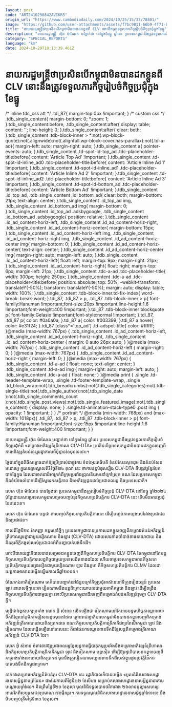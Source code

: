 ```yaml
---
layout: post
code: "ART2410250842AVIKR5"
origin_url: "https://www.cambodiadaily.com/2024/10/25/15/37/78801/"
image: "https://github.com/user-attachments/assets/f7bc9811-66b9-4f71-ba33-b4f01f800d4c"
title: "នាយករដ្ឋមន្ត្រី​ថា​ប្រសិន​បើ​កម្ពុជា​មិន​បាន​ដក​ខ្លួន​ពី CLV នោះ​នឹង​ត្រូវ​ទទួល​ភារកិច្ច​រៀបចំ​កិច្ចប្រជុំ​ក្នុង​ខែ​ធ្នូ"
description: "នាយករដ្ឋមន្ត្រី ហ៊ុន ម៉ាណែត បញ្ជាក់​ថា នៅ​ក្នុង​ខែ​ធ្នូ ឆ្នាំ​នេះ ប្រទេស​កម្ពុជា​នឹង​ត្រូវ​ទទួល​ភារកិច្ច​រៀបចំ​កិច្ចប្រជុំ​អំពី «គម្រោង​អភិវឌ្ឍន៍​ត្រីកោណ CLV-DTA» ប្រសិនបើ​ប្រទេស​កម្ពុជា​មិន​បាន​ដក​ខ្លួន​ចេញពី​ការ​អភិវឌ្ឍ​តំបន់​នេះ​រួម​គ្នា​កាលពី​ប៉ុន្មាន​ខែ​មុន​ទេ​នោះ។"
category: "SPECIAL_REPORTS"
language: "km"
date: 2024-10-29T10:13:39.461Z
---
```


# នាយករដ្ឋមន្ត្រី​ថា​ប្រសិន​បើ​កម្ពុជា​មិន​បាន​ដក​ខ្លួន​ពី CLV នោះ​នឹង​ត្រូវ​ទទួល​ភារកិច្ច​រៀបចំ​កិច្ចប្រជុំ​ក្នុង​ខែ​ធ្នូ

/\* inline tdc\_css att \*/ .tdi\_87{ margin-top:0px !important; } /\* custom css \*/ .tdb\_single\_content{ margin-bottom: 0; \*zoom: 1; }.tdb\_single\_content:before, .tdb\_single\_content:after{ display: table; content: ''; line-height: 0; }.tdb\_single\_content:after{ clear: both; }.tdb\_single\_content .tdb-block-inner > \*:not(.wp-block-quote):not(.alignwide):not(.alignfull.wp-block-cover.has-parallax):not(.td-a-ad){ margin-left: auto; margin-right: auto; }.tdb\_single\_content a{ pointer-events: auto; }.tdb\_single\_content .td-spot-id-top\_ad .tdc-placeholder-title:before{ content: 'Article Top Ad' !important; }.tdb\_single\_content .td-spot-id-inline\_ad0 .tdc-placeholder-title:before{ content: 'Article Inline Ad 1' !important; }.tdb\_single\_content .td-spot-id-inline\_ad1 .tdc-placeholder-title:before{ content: 'Article Inline Ad 2' !important; }.tdb\_single\_content .td-spot-id-inline\_ad2 .tdc-placeholder-title:before{ content: 'Article Inline Ad 3' !important; }.tdb\_single\_content .td-spot-id-bottom\_ad .tdc-placeholder-title:before{ content: 'Article Bottom Ad' !important; }.tdb\_single\_content .id\_top\_ad, .tdb\_single\_content .id\_bottom\_ad{ clear: both; margin-bottom: 21px; text-align: center; }.tdb\_single\_content .id\_top\_ad img, .tdb\_single\_content .id\_bottom\_ad img{ margin-bottom: 0; }.tdb\_single\_content .id\_top\_ad .adsbygoogle, .tdb\_single\_content .id\_bottom\_ad .adsbygoogle{ position: relative; }.tdb\_single\_content .id\_ad\_content-horiz-left, .tdb\_single\_content .id\_ad\_content-horiz-right, .tdb\_single\_content .id\_ad\_content-horiz-center{ margin-bottom: 15px; }.tdb\_single\_content .id\_ad\_content-horiz-left img, .tdb\_single\_content .id\_ad\_content-horiz-right img, .tdb\_single\_content .id\_ad\_content-horiz-center img{ margin-bottom: 0; }.tdb\_single\_content .id\_ad\_content-horiz-center{ text-align: center; }.tdb\_single\_content .id\_ad\_content-horiz-center img{ margin-right: auto; margin-left: auto; }.tdb\_single\_content .id\_ad\_content-horiz-left{ float: left; margin-top: 9px; margin-right: 21px; }.tdb\_single\_content .id\_ad\_content-horiz-right{ float: right; margin-top: 6px; margin-left: 21px; }.tdb\_single\_content .tdc-a-ad .tdc-placeholder-title{ width: 300px; height: 250px; }.tdb\_single\_content .tdc-a-ad .tdc-placeholder-title:before{ position: absolute; top: 50%; -webkit-transform: translateY(-50%); transform: translateY(-50%); margin: auto; display: table; width: 100%; }.tdb\_single\_content .tdb-block-inner.td-fix-index{ word-break: break-word; }.tdi\_87, .tdi\_87 > p, .tdi\_87 .tdb-block-inner > p{ font-family:Hanuman !important;font-size:20px !important;line-height:1.6 !important;font-weight:400 !important; }.tdi\_87 .tdb-block-inner blockquote p{ font-family:Gelasio !important;font-style:normal !important; }.tdi\_87, .tdi\_87 p{ color: #0a0a0a; }.tdi\_87 a{ color: #003399; }.tdi\_87 a:hover{ color: #e31f24; }.tdi\_87 \[class\*='top\_ad'\] .td-adspot-title{ color: #ffffff; }@media (max-width: 767px) { .tdb\_single\_content .id\_ad\_content-horiz-left, .tdb\_single\_content .id\_ad\_content-horiz-right, .tdb\_single\_content .id\_ad\_content-horiz-center { margin: 0 auto 26px auto; } }@media (max-width: 767px) { .tdb\_single\_content .id\_ad\_content-horiz-left { margin-right: 0; } }@media (max-width: 767px) { .tdb\_single\_content .id\_ad\_content-horiz-right { margin-left: 0; } }@media (max-width: 767px) { .tdb\_single\_content .td-a-ad { float: none; text-align: center; } .tdb\_single\_content .td-a-ad img { margin-right: auto; margin-left: auto; } .tdb\_single\_content .tdc-a-ad { float: none; } }@media print { .single .td-header-template-wrap, .single .td-footer-template-wrap, .single .td\_block\_wrap:not(.tdb\_breadcrumbs):not(.tdb\_single\_categories):not(.tdb-single-title):not(.tdb\_single\_author):not(.tdb\_single\_date ):not(.tdb\_single\_comments\_count ):not(.tdb\_single\_post\_views):not(.tdb\_single\_featured\_image):not(.tdb\_single\_content) { display: none; } .single.td-animation-stack-type0 .post img { opacity: 1 !important; } } /\* portrait \*/ @media (min-width: 768px) and (max-width: 1018px){ .tdi\_87, .tdi\_87 > p, .tdi\_87 .tdb-block-inner > p{ font-family:Hanuman !important;font-size:15px !important;line-height:1.6 !important;font-weight:400 !important; } }

នាយករដ្ឋមន្ត្រី ហ៊ុន ម៉ាណែត បញ្ជាក់​ថា នៅ​ក្នុង​ខែ​ធ្នូ ឆ្នាំ​នេះ ប្រទេស​កម្ពុជា​នឹង​ត្រូវ​ទទួល​ភារកិច្ច​រៀបចំ​កិច្ចប្រជុំ​អំពី «គម្រោង​អភិវឌ្ឍន៍​ត្រីកោណ CLV-DTA» ប្រសិនបើ​ប្រទេស​កម្ពុជា​មិន​បាន​ដក​ខ្លួន​ចេញពី​ការ​អភិវឌ្ឍ​តំបន់​នេះ​រួម​គ្នា​កាលពី​ប៉ុន្មាន​ខែ​មុន​ទេ​នោះ។

ថ្លែង​នៅ​ក្នុង​ពិធី​សម្ពោធ​ដាក់​ឱ្យ​ប្រើប្រាស់​ជា​ផ្លូវការ ទំនប់​អូរតេធិបតី ទំនប់​សែនសុខដុម និង​ទំនប់​សែនមនោរម្យ ក្នុង​ខេត្ត​មណ្ឌលគិរី ថ្ងៃទី​២៤ តុលា នេះ ថា​ការ​បន្ត​បំផុស​រឿង CLV-DTA គឺ​បង្ក​ឱ្យ​ខ្មែរ​បែកបាក់​ផ្ទៃក្នុង ដែល​ជា​ចេតនា​ដ៏​អាក្រក់​ពី​ក្រុម​ប្រឆាំង​ជ្រុលនិយម​នៅ​ក្រៅ​ស្រុក ខណៈ​ដែល​ប្រទេស​កម្ពុជា​ខិតខំ​យ៉ាង​លំបាក​ដើម្បី​ស្វែងរក​សន្តិភាព និង​អភិវឌ្ឍ​ជូន​ដល់​ប្រជាពលរដ្ឋ និង​ប្រទេស​ជាតិ។

លោក ហ៊ុន ម៉ាណែត បាន​ថ្លែង​ថា ប្រទេស​កម្ពុជា​នឹង​ត្រូវ​រៀបចំ​កិច្ចប្រជុំ CLV-DTA នៅ​ខែ​ធ្នូ ឆ្នាំ​២០២៤ ប៉ុន្តែ​ដោយសារ​ប្រទេស​កម្ពុជា​សម្រេច​បញ្ចប់​នូវ​កិច្ចសហប្រតិបត្តិការ CLV-DTA នេះ ទើប​មិន​មាន​ប្រជុំ​បែប​នេះ​ទេ។

លោក ហ៊ុន ម៉ាណែត បន្ត​ថា ការ​បញ្ចប់​កិច្ចសហប្រតិបត្តិការ​នេះ ដើម្បី​បញ្ចប់​ភាព​ហ្មងសៅ​រវាង​ប្រជាជន និង​ប្រជាជន។

កាលពី​ថ្ងៃទី​២០ ខែ​កញ្ញា កន្លង​ទៅ​ថ្មីៗ ប្រទេស​កម្ពុជា​បាន​ប្រកាស​ដក​ខ្លួន​ចេញពី​គម្រោង​តំបន់​អភិវឌ្ឍន៍​ត្រីកោណ​រួម​គ្នា​ជាមួយ​វៀតណាម និង​ឡាវ (CLV-DTA) ដោយសារ​ភាព​ចាំបាច់​ខាង​នយោបាយ និង​គិតគូរ​ពី​ក្តី​កង្វល់​របស់​ប្រជាជន​អំពី​បញ្ហា​បាត់បង់​ទឹកដី។

ទោះបីជា​រាជរដ្ឋាភិបាល​បាន​សម្រេច​ដក​ខ្លួន​ចេញពី​កិច្ចសហប្រតិបត្តិការ CLV-DTA តែ​កម្ពុជា​នៅតែ​បន្ត​កិច្ចសហប្រតិបត្តិការ​សេដ្ឋកិច្ច​ជាមួយ​ប្រទេស​ជិតខាង​ដដែល ហើយ​ថា​ប្រទេស​កម្ពុជា​មាន​កិច្ចសហប្រតិបត្តិការ​មួយ​ផ្សេង​ទៀត​ជាមួយ​វៀតណាម ឡាវ និង​ភូមា គឺ​កិច្ចសហប្រតិបត្តិការ CLMV ដែល​ជា​យន្តការ​អាស៊ាន​បង្កើត​ឡើង​កាលពី​ឆ្នាំ​២០០០។

ចំណែក​ឯ​ភាគី​វៀតណាម គេ​ក៏​បាន​បញ្ជាក់​នៅ​ជំនួប​ក្រៅ​កិច្ចប្រជុំ​អាស៊ាន​នៅ​ទីក្រុង​វៀងចន្ទន៍ ប្រទេស​ឡាវ នា​ពេល​ថ្មីៗ​នេះ​ថា វៀតណាម​នឹង​បន្ត​ពិគ្រោះ​យោបល់​ជាមួយ​ភាគី​កម្ពុជា និង​ឡាវ ដើម្បី​ពង្រឹង​កិច្ចសហប្រតិបត្តិការ​ជាមួយ​គ្នា ទោះបី​ប្រទេស​កម្ពុជា​ដើរ​ចេញពី​គម្រោង​តំបន់​អភិវឌ្ឍន៍​រួម​គ្នា CLV-DTA ក្តី។

មន្ត្រី​ជាន់ខ្ពស់​បក្ស​ប្រឆាំង លោក អ៊ុំ សំអាន លើកឡើង​ថា វៀតណាម​នៅតែ​អាច​បន្ត​មហិច្ឆតា​ឈ្លានពាន​ទឹកដី​ខ្មែរ​នៅ​ភូមិភាគ​ឦសាន​ដូច​មុន​ដដែល ព្រោះ​រាជរដ្ឋាភិបាល​កម្ពុជា​មិន​បាន​ដក​ខ្លួន​ចេញពី​គម្រោង​អភិវឌ្ឍន៍​ត្រីកោណ​ដោយ​ពិតប្រាកដ​ទេ ខណៈ​កិច្ចសហប្រតិបត្តិការ​ត្រីភាគី​ជា​ប្រពៃណី​កម្ពុជា ឡាវ និង វៀតណាម ដែល​បង្កើត​ឡើង​នៅ​ពេលនេះ ក៏​ជា​ផែនការ​ឈ្លានពាន​ទឹកដី​ខ្មែរ​បន្ត​ពី​គម្រោង​ត្រីកោណ​អភិវឌ្ឍន៍ CLV DTA ដែរ។

លោក អ៊ុំ សំអាន អំពាវនាវ​ឱ្យ​ប្រជាពលរដ្ឋ​ខ្មែរ​បន្ត​ការ​ធ្វើ​បាតុកម្ម​ប្រឆាំង​នឹង​គម្រោង​អភិវឌ្ឍន៍​ត្រីកោណ និង​កិច្ចសហប្រតិបត្តិការ​ត្រីភាគី​កម្ពុជា ឡាវ និង​វៀតណាម បន្ត​ទៀត ដើម្បី​ឱ្យ​រដ្ឋាភិបាល​ដក​ខ្លួន​ចេញពី​គម្រោង​ទាំងនេះ​ដោយ​ពិតប្រាកដ មុន​នឹង​ត្រូវ​វៀតណាម​ឈ្លានពាន​ទឹកដី​របស់​ខ្លួន​ដូច​ប្រវត្តិ​នៃ​ការ​បាត់បង់​ទឹកដី​កម្ពុជា​ក្រោម។

ទាក់ទង​គម្រោង​អភិវឌ្ឍន៍​តំបន់​រួម CLV-DTA នេះ រដ្ឋាភិបាល​ក៏​បាន​បង្កើត «មូលនិធិ​កសាង​ហេដ្ឋារចនាសម្ព័ន្ធ​តាម​ព្រំដែន» ផង​ដែរ​កាលពី​ថ្ងៃទី​២២ ខែ​សីហា សម្រាប់​កសាង​ហេដ្ឋារចនាសម្ព័ន្ធ​នានា​តាម​បណ្តោយ​ព្រំដែន។ គិត​ត្រឹម​ថ្ងៃទី​២០ ខែ​តុលា មូលនិធិ​ទទួល​បាន​ថវិកា​ជាង ២៦​លាន​ដុល្លារ​សហរដ្ឋ​អាមេរិក​ពី​សប្បុរសជន​ប្រមាណ ៧០​ម៉ឺន​រូប។ ការ​ទទួល​មូលនិធិ​កសាង​ហេដ្ឋារចនាសម្ព័ន្ធ​ព្រំដែន​នេះ នឹង​បិទ​បញ្ចប់​ត្រឹម​ថ្ងៃទី​៣១ ខែ​តុលា៕